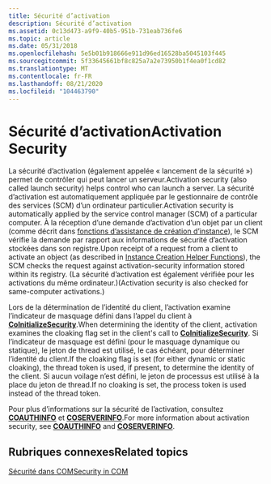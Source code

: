 ```yaml
---
title: Sécurité d’activation
description: Sécurité d’activation
ms.assetid: 0c13d473-a9f9-40b5-951b-731eab736fe6
ms.topic: article
ms.date: 05/31/2018
ms.openlocfilehash: 5e5b01b918666e911d96ed16528ba5045103f445
ms.sourcegitcommit: 5f33645661bf8c825a7a2e73950b1f4ea0f1cd82
ms.translationtype: MT
ms.contentlocale: fr-FR
ms.lasthandoff: 08/21/2020
ms.locfileid: "104463790"
---
```

# <a name="activation-security"></a><span data-ttu-id="c692c-103">Sécurité d’activation</span><span class="sxs-lookup"><span data-stu-id="c692c-103">Activation Security</span></span>

<span data-ttu-id="c692c-104">La sécurité d’activation (également appelée « lancement de la sécurité ») permet de contrôler qui peut lancer un serveur.</span><span class="sxs-lookup"><span data-stu-id="c692c-104">Activation security (also called launch security) helps control who can launch a server.</span></span> <span data-ttu-id="c692c-105">La sécurité d’activation est automatiquement appliquée par le gestionnaire de contrôle des services (SCM) d’un ordinateur particulier.</span><span class="sxs-lookup"><span data-stu-id="c692c-105">Activation security is automatically applied by the service control manager (SCM) of a particular computer.</span></span> <span data-ttu-id="c692c-106">À la réception d’une demande d’activation d’un objet par un client (comme décrit dans [fonctions d’assistance de création d’instance](instance-creation-helper-functions.md)), le SCM vérifie la demande par rapport aux informations de sécurité d’activation stockées dans son registre.</span><span class="sxs-lookup"><span data-stu-id="c692c-106">Upon receipt of a request from a client to activate an object (as described in [Instance Creation Helper Functions](instance-creation-helper-functions.md)), the SCM checks the request against activation-security information stored within its registry.</span></span> <span data-ttu-id="c692c-107">(La sécurité d’activation est également vérifiée pour les activations du même ordinateur.)</span><span class="sxs-lookup"><span data-stu-id="c692c-107">(Activation security is also checked for same-computer activations.)</span></span>

<span data-ttu-id="c692c-108">Lors de la détermination de l’identité du client, l’activation examine l’indicateur de masquage défini dans l’appel du client à [**CoInitializeSecurity**](/windows/desktop/api/combaseapi/nf-combaseapi-coinitializesecurity).</span><span class="sxs-lookup"><span data-stu-id="c692c-108">When determining the identity of the client, activation examines the cloaking flag set in the client's call to [**CoInitializeSecurity**](/windows/desktop/api/combaseapi/nf-combaseapi-coinitializesecurity).</span></span> <span data-ttu-id="c692c-109">Si l’indicateur de masquage est défini (pour le masquage dynamique ou statique), le jeton de thread est utilisé, le cas échéant, pour déterminer l’identité du client.</span><span class="sxs-lookup"><span data-stu-id="c692c-109">If the cloaking flag is set (for either dynamic or static cloaking), the thread token is used, if present, to determine the identity of the client.</span></span> <span data-ttu-id="c692c-110">Si aucun voilage n’est défini, le jeton de processus est utilisé à la place du jeton de thread.</span><span class="sxs-lookup"><span data-stu-id="c692c-110">If no cloaking is set, the process token is used instead of the thread token.</span></span>

<span data-ttu-id="c692c-111">Pour plus d’informations sur la sécurité de l’activation, consultez [**COAUTHINFO**](/windows/desktop/api/wtypesbase/ns-wtypesbase-coauthinfo) et [**COSERVERINFO**](/windows/win32/api/objidlbase/ns-objidlbase-coserverinfo).</span><span class="sxs-lookup"><span data-stu-id="c692c-111">For more information about activation security, see [**COAUTHINFO**](/windows/desktop/api/wtypesbase/ns-wtypesbase-coauthinfo) and [**COSERVERINFO**](/windows/win32/api/objidlbase/ns-objidlbase-coserverinfo).</span></span>

## <a name="related-topics"></a><span data-ttu-id="c692c-112">Rubriques connexes</span><span class="sxs-lookup"><span data-stu-id="c692c-112">Related topics</span></span>

<dl> <dt>

[<span data-ttu-id="c692c-113">Sécurité dans COM</span><span class="sxs-lookup"><span data-stu-id="c692c-113">Security in COM</span></span>](security-in-com.md)
</dt> </dl>

 

 